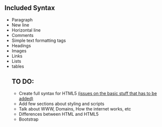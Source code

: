 ## Included Syntax
<ul> 
<li>  Paragraph 
<li>  New line
<li> Horizontal line
<li> Comments
<li> Simple text formatting tags
<li> Headings
<li> Images
<li> Links
<li> Lists
<li> tables

## TO DO:
<ul> 
<li> Create full syntax for HTML5 <a href = "https://github.com/dwyl/learn-html5/issues?q=is%3Aissue+is%3Aopen+label%3A"help+wanted"> 
(issues on the basic stuff that has to be added) </a> <br>
<li> Add few sections about styling and scripts
<li> Talk about WWW, Domains, How the internet works, etc 
<li> Differences between HTML and HTML5
<li> Bootstrap
</ul>
